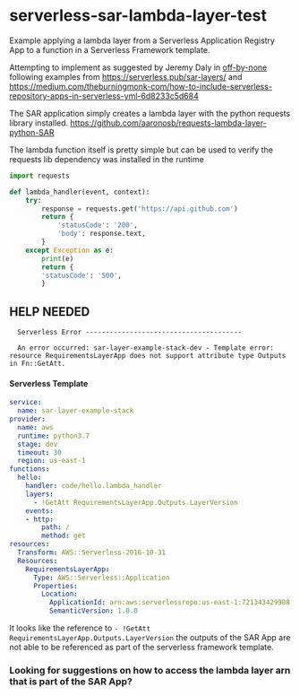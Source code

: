 # serverless-sar-lambda-layer-test

Example applying a lambda layer from a Serverless Application Registry App to a function in a Serverless Framework template.

Attempting to implement as suggested by Jeremy Daly in [off-by-none](https://www.jeremydaly.com/newsletter-issue-52/) following examples from https://serverless.pub/sar-layers/ and https://medium.com/theburningmonk-com/how-to-include-serverless-repository-apps-in-serverless-yml-6d8233c5d684
 
The SAR application simply creates a lambda layer with the python requests library installed. 
https://github.com/aaronosb/requests-lambda-layer-python-SAR

The lambda function itself is pretty simple but can be used to verify the requests lib dependency was installed in the runtime
```python
import requests

def lambda_handler(event, context):
    try:
        response = requests.get('https://api.github.com')
        return {
            'statusCode': '200',
            'body': response.text,
        }      
    except Exception as e:
        print(e)
        return {
        'statusCode': '500',
        }   
```

## HELP NEEDED

```
  Serverless Error ---------------------------------------
 
  An error occurred: sar-layer-example-stack-dev - Template error: resource RequirementsLayerApp does not support attribute type Outputs in Fn::GetAtt.
```

#### Serverless Template
```yaml
service: 
  name: sar-layer-example-stack
provider:
  name: aws
  runtime: python3.7
  stage: dev
  timeout: 30
  region: us-east-1
functions:
  hello:
    handler: code/hello.lambda_handler
    layers:
      - !GetAtt RequirementsLayerApp.Outputs.LayerVersion
    events:
    - http:
        path: /
        method: get
resources:
  Transform: AWS::Serverless-2016-10-31
  Resources:
    RequirementsLayerApp:
      Type: AWS::Serverless::Application
      Properties:
        Location:
          ApplicationId: arn:aws:serverlessrepo:us-east-1:721343429908:applications/requests-python-layer-app
          SemanticVersion: 1.0.0
```

It looks like the reference to `- !GetAtt RequirementsLayerApp.Outputs.LayerVersion` the outputs of the SAR App are not able to be referenced as part of the serverless framework template.

### Looking for suggestions on how to access the lambda layer arn that is part of the SAR App? 